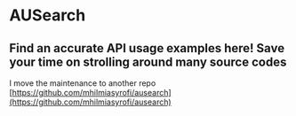 # AUSearch
## Find an accurate API usage examples here! Save your time on strolling around many source codes

I move the maintenance to another repo
[https://github.com/mhilmiasyrofi/ausearch](https://github.com/mhilmiasyrofi/ausearch)
